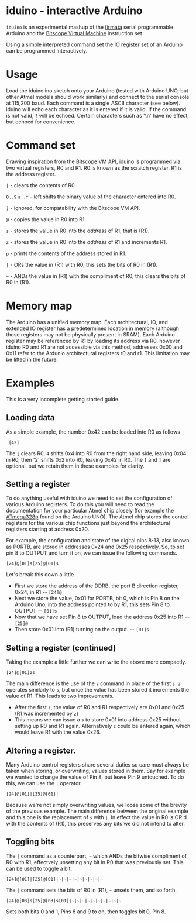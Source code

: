 # iduino - interactive Arduino


`iduino` is an experimental mashup of the [firmata](http://firmata.org/wiki/Main_Page) serial programmable Arduino and the [Bitscope Virtual Machine](http://bitscope.com/design/manual/?p=2) instruction set.

Using a simple interpreted command set the IO register set of an Arduino can be programmed interactively.

# Usage

Load the iduino.ino sketch onto your Arduino (tested with Arduino UNO, but other Atmel models should work similarly) and connect to the serial console at 115,200 baud. Each command is a single ASCII character (see below). iduino will echo each character as it is entered if it is valid. If the command is not valid, `?` will be echoed. Certain characters such as '\n' have no effect, but echoed for convenience.

# Command set

Drawing inspiration from the Bitscope VM API, iduino is programmed via two virtual registers, R0 and R1. R0 is known as the scratch register, R1 is the address register.

`[` - clears the contents of R0.

`0..9` `a..f` - left shifts the binary value of the character entered into R0.

`]` - ignored, for compatability with the Bitscope VM API.

`@` - copies the value in R0 into R1.

`s` - stores the value in R0 into the _address_ of R1, that is (R1).

`z` - stores the value in R0 into the _address_ of R1 and increments R1.

`p` - prints the contents of the address stored in R1.

`|` - ORs the value in (R1) with R0, this sets the bits of R0 in (R1).

`~` - ANDs the value in (R1) with the compliment of R0, this clears the bits of R0 in (R1).

# Memory map

The Arduino has a unified memory map. Each architectural, IO, and extended IO register has a predetermined location in memory (although those registers may not be physically present in SRAM). Each Arduino register may be referenced by R1 by loading its address via R0, however iduino R0 and R1 are not accessible via this method, addresses 0x00 and 0x11 refer to the Ardunio architectural registers r0 and r1. This limitation may be lifted in the future.

# Examples

This is a very incomplete getting started guide.

## Loading data

As a simple example, the number 0x42 can be loaded into R0 as follows

     [42]

The `[` clears R0, `4` shifts 0x4 into R0 from the right hand side, leaving 0x04 in R0, then '2' shifts 0x2 into R0, leaving 0x42 in R0. The `[` and `]` are optional, but we retain them in these examples for clarity.

## Setting a register

To do anything useful with iduino we need to set the configuration of various Arduino registers. To do this you will need to read the documentation for your particular Atmel chip closely (for example the [ATmega328p](http://www.atmel.com/Images/Atmel-8271-8-bit-AVR-Microcontroller-ATmega48A-48PA-88A-88PA-168A-168PA-328-328P_datasheet.pdf) found on the Arduino UNO). The Atmel chip stores the control registers for the various chip functions just beyond the architectural registers starting at address 0x20.

For example, the configuration and state of the digital pins 8-13, also known as PORTB, are stored in addresses 0x24 and 0x25 respectively. So, to set pin 8 to OUTPUT and turn it on, we can issue the following commands.

	[24]@[01]s[25]@[01]s

Let's break this down a little. 

* First we store the address of the DDRB, the port B direction register, 0x24, in R1 -- `[24]@`
* Next we store the value, 0x01 for PORTB, bit 0, which is Pin 8 on the Arduino Uno, into the address pointed to by R1, this sets Pin 8 to OUTPUT  -- `[01]s`
* Now that we have set Pin 8 to OUTPUT, load the address 0x25 into R1 -- `[25]@`
* Then store 0x01 into (R1) turning on the output. -- `[01]s`

## Setting a register (continued)

Taking the example a little further we can write the above more compactly.

	[24]@[01]zs

The main difference is the use of the `z` command in place of the first `s`. `z` operates similarly to `s`, but once the value has been stored it increments the value of R1. This leads to two improvements. 

* After the first `z`, the value of R0 and R1 respectively are 0x01 and 0x25 (R1 was incremented by `z`)
* This means we can issue a `s` to store 0x01 into address 0x25 without setting up R0 and R1 again. Alternatively `z` could be entered again, which would leave R1 with the value 0x26.

## Altering a register.

Many Arduino control registers share several duties so care must always be taken when storing, or overwriting, values stored in them. Say for example we wanted to change the value of Pin 8, but leave Pin 9 untouched. To do this, we can use the `|` operator.

	[24]@[01]|[25]@[01]|

Because we're not simply overwriting values, we loose some of the brevity of the previous example. The main difference between the original example and this one is the replacement of `s` with `|`. In effect the value in R0 is OR'd with the contents of (R1), this preserves any bits we did not intend to alter. 

## Toggling bits

The `|` command as a counterpart, `~` which ANDs the bitwise compliment of R0 with R1, effectvely unsetting any bit in R0 that was previously set. This can be used to toggle a bit.

	[24]@[01]|[25]@[01]|~|~|~|~|~|~|~|~|~

The `|` command sets the bits of R0 in (R1), `~` unsets them, and so forth.

	[24]@[03]s[25]@[03]s[01]|~|~|~|~|~|~|~|~|~|~

Sets both bits 0 and 1, Pins 8 and 9 to on, then toggles bit 0, Pin 8.
